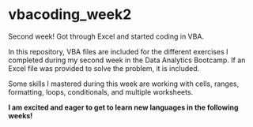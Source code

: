 # vbacoding_week2
Second week! Got through Excel and started coding in VBA.

In this repository, VBA files are included for the different exercises
I completed during my second week in the Data Analytics Bootcamp. If 
an Excel file was provided to solve the problem, it is included.

Some skills I mastered during this week are working with cells, ranges,
formatting, loops, conditionals, and multiple worksheets.

**I am excited and eager to get to learn new languages in the following weeks!**
